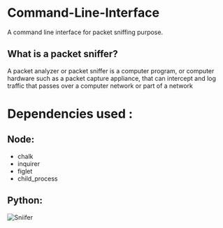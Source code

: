 # Command-Line-Interface
A command line interface  for packet sniffing purpose.

## What is a packet sniffer?

A packet analyzer or packet sniffer is a computer program, or computer hardware such as a packet capture appliance, that can intercept and log traffic that passes over a computer network or part of a network

# Dependencies used :

## Node:
- chalk 
- inquirer
- figlet 
- child_process

## Python:


![Sniifer](https://user-images.githubusercontent.com/43717493/95739092-e5d5d500-0ca7-11eb-92c5-549a890ae14e.png)



